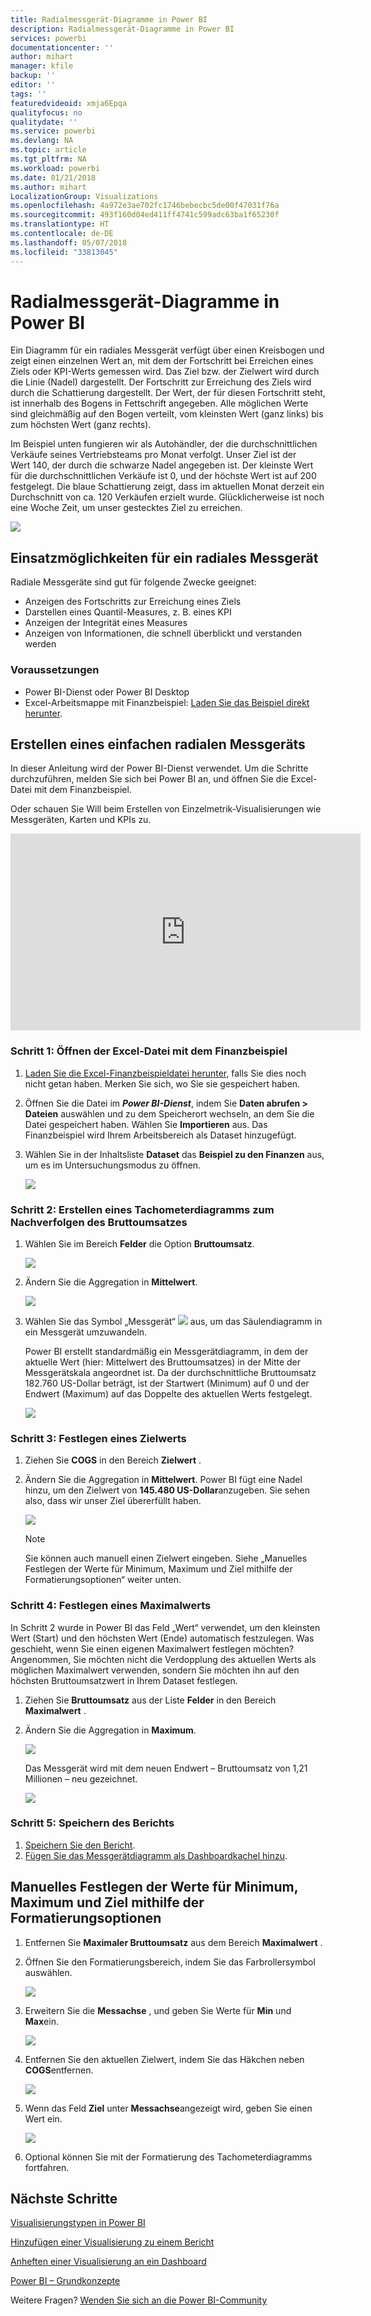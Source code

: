 ```yaml
---
title: Radialmessgerät-Diagramme in Power BI
description: Radialmessgerät-Diagramme in Power BI
services: powerbi
documentationcenter: ''
author: mihart
manager: kfile
backup: ''
editor: ''
tags: ''
featuredvideoid: xmja6Epqa
qualityfocus: no
qualitydate: ''
ms.service: powerbi
ms.devlang: NA
ms.topic: article
ms.tgt_pltfrm: NA
ms.workload: powerbi
ms.date: 01/21/2018
ms.author: mihart
LocalizationGroup: Visualizations
ms.openlocfilehash: 4a972e3ae702fc1746bebecbc5de00f47031f76a
ms.sourcegitcommit: 493f160d04ed411ff4741c599adc63ba1f65230f
ms.translationtype: HT
ms.contentlocale: de-DE
ms.lasthandoff: 05/07/2018
ms.locfileid: "33813045"
---
```

# <a name="radial-gauge-charts-in-power-bi"></a>Radialmessgerät-Diagramme in Power BI
Ein Diagramm für ein radiales Messgerät verfügt über einen Kreisbogen und zeigt einen einzelnen Wert an, mit dem der Fortschritt bei Erreichen eines Ziels oder KPI-Werts gemessen wird.  Das Ziel bzw. der Zielwert wird durch die Linie (Nadel) dargestellt. Der Fortschritt zur Erreichung des Ziels wird durch die Schattierung dargestellt.  Der Wert, der für diesen Fortschritt steht, ist innerhalb des Bogens in Fettschrift angegeben. Alle möglichen Werte sind gleichmäßig auf den Bogen verteilt, vom kleinsten Wert (ganz links) bis zum höchsten Wert (ganz rechts).

Im Beispiel unten fungieren wir als Autohändler, der die durchschnittlichen Verkäufe seines Vertriebsteams pro Monat verfolgt. Unser Ziel ist der Wert 140, der durch die schwarze Nadel angegeben ist.  Der kleinste Wert für die durchschnittlichen Verkäufe ist 0, und der höchste Wert ist auf 200 festgelegt.  Die blaue Schattierung zeigt, dass im aktuellen Monat derzeit ein Durchschnitt von ca. 120 Verkäufen erzielt wurde. Glücklicherweise ist noch eine Woche Zeit, um unser gestecktes Ziel zu erreichen.

![](media/power-bi-visualization-radial-gauge-charts/gauge_m.png)

## <a name="when-to-use-a-radial-gauge"></a>Einsatzmöglichkeiten für ein radiales Messgerät
Radiale Messgeräte sind gut für folgende Zwecke geeignet:

* Anzeigen des Fortschritts zur Erreichung eines Ziels
* Darstellen eines Quantil-Measures, z. B. eines KPI
* Anzeigen der Integrität eines Measures
* Anzeigen von Informationen, die schnell überblickt und verstanden werden

### <a name="prerequisites"></a>Voraussetzungen
 - Power BI-Dienst oder Power BI Desktop
 - Excel-Arbeitsmappe mit Finanzbeispiel: [Laden Sie das Beispiel direkt herunter](http://go.microsoft.com/fwlink/?LinkID=521962).

## <a name="create-a-basic-radial-gauge"></a>Erstellen eines einfachen radialen Messgeräts
In dieser Anleitung wird der Power BI-Dienst verwendet. Um die Schritte durchzuführen, melden Sie sich bei Power BI an, und öffnen Sie die Excel-Datei mit dem Finanzbeispiel.  

Oder schauen Sie Will beim Erstellen von Einzelmetrik-Visualisierungen wie Messgeräten, Karten und KPIs zu.

<iframe width="560" height="315" src="https://www.youtube.com/embed/xmja6EpqaO0?list=PL1N57mwBHtN0JFoKSR0n-tBkUJHeMP2cP" frameborder="0" allowfullscreen></iframe>

### <a name="step-1-open-the-financial-sample-excel-file"></a>Schritt 1: Öffnen der Excel-Datei mit dem Finanzbeispiel
1. [Laden Sie die Excel-Finanzbeispieldatei herunter](sample-financial-download.md), falls Sie dies noch nicht getan haben. Merken Sie sich, wo Sie sie gespeichert haben.

2. Öffnen Sie die Datei im ***Power BI-Dienst***, indem Sie **Daten abrufen \> Dateien** auswählen und zu dem Speicherort wechseln, an dem Sie die Datei gespeichert haben. Wählen Sie **Importieren** aus. Das Finanzbeispiel wird Ihrem Arbeitsbereich als Dataset hinzugefügt.

3. Wählen Sie in der Inhaltsliste **Dataset** das **Beispiel zu den Finanzen** aus, um es im Untersuchungsmodus zu öffnen.

    ![](media/power-bi-visualization-radial-gauge-charts/power-bi-dataset.png)

### <a name="step-2-create-a-gauge-to-track-gross-sales"></a>Schritt 2: Erstellen eines Tachometerdiagramms zum Nachverfolgen des Bruttoumsatzes
1. Wählen Sie im Bereich **Felder** die Option **Bruttoumsatz**.
   
   ![](media/power-bi-visualization-radial-gauge-charts/grosssalesvalue_new.png)
2. Ändern Sie die Aggregation in **Mittelwert**.
   
   ![](media/power-bi-visualization-radial-gauge-charts/changetoaverage_new.png)
3. Wählen Sie das Symbol „Messgerät“ ![](media/power-bi-visualization-radial-gauge-charts/gaugeicon_new.png) aus, um das Säulendiagramm in ein Messgerät umzuwandeln.
   
   Power BI erstellt standardmäßig ein Messgerätdiagramm, in dem der aktuelle Wert (hier: Mittelwert des Bruttoumsatzes) in der Mitte der Messgerätskala angeordnet ist. Da der durchschnittliche Bruttoumsatz 182.760 US-Dollar beträgt, ist der Startwert (Minimum) auf 0 und der Endwert (Maximum) auf das Doppelte des aktuellen Werts festgelegt.
   
   ![](media/power-bi-visualization-radial-gauge-charts/gauge_no_target.png)

### <a name="step-3-set-a-target-value"></a>Schritt 3: Festlegen eines Zielwerts
1. Ziehen Sie **COGS** in den Bereich **Zielwert** .
2. Ändern Sie die Aggregation in **Mittelwert**.
   Power BI fügt eine Nadel hinzu, um den Zielwert von **145.480 US-Dollar**anzugeben. Sie sehen also, dass wir unser Ziel übererfüllt haben.
   
   ![](media/power-bi-visualization-radial-gauge-charts/gaugeinprogress_new.png)
   
   > [!NOTE]
   > Sie können auch manuell einen Zielwert eingeben.  Siehe „Manuelles Festlegen der Werte für Minimum, Maximum und Ziel mithilfe der Formatierungsoptionen“ weiter unten.
   > 
   > 

### <a name="step-4-set-a-maximum-value"></a>Schritt 4: Festlegen eines Maximalwerts
In Schritt 2 wurde in Power BI das Feld „Wert“ verwendet, um den kleinsten Wert (Start) und den höchsten Wert (Ende) automatisch festzulegen.  Was geschieht, wenn Sie einen eigenen Maximalwert festlegen möchten?  Angenommen, Sie möchten nicht die Verdopplung des aktuellen Werts als möglichen Maximalwert verwenden, sondern Sie möchten ihn auf den höchsten Bruttoumsatzwert in Ihrem Dataset festlegen. 

1. Ziehen Sie **Bruttoumsatz** aus der Liste **Felder** in den Bereich **Maximalwert** .
2. Ändern Sie die Aggregation in **Maximum**.
   
   ![](media/power-bi-visualization-radial-gauge-charts/setmaximum_new.png)
   
   Das Messgerät wird mit dem neuen Endwert – Bruttoumsatz von 1,21 Millionen – neu gezeichnet.
   
   ![](media/power-bi-visualization-radial-gauge-charts/power-bi-final-gauge.png)

### <a name="step-5-save-your-report"></a>Schritt 5: Speichern des Berichts
1. [Speichern Sie den Bericht](service-report-save.md).
2. [Fügen Sie das Messgerätdiagramm als Dashboardkachel hinzu](service-dashboard-tiles.md). 

## <a name="use-formatting-options-to-manually-set-minimum-maximum-and-target-values"></a>Manuelles Festlegen der Werte für Minimum, Maximum und Ziel mithilfe der Formatierungsoptionen
1. Entfernen Sie **Maximaler Bruttoumsatz** aus dem Bereich **Maximalwert** .
2. Öffnen Sie den Formatierungsbereich, indem Sie das Farbrollersymbol auswählen.
   
   ![](media/power-bi-visualization-radial-gauge-charts/power-bi-roller.png)
3. Erweitern Sie die **Messachse** , und geben Sie Werte für **Min** und **Max**ein.
   
    ![](media/power-bi-visualization-radial-gauge-charts/power-bi-gauge-axis.png)
4. Entfernen Sie den aktuellen Zielwert, indem Sie das Häkchen neben **COGS**entfernen.
   
    ![](media/power-bi-visualization-radial-gauge-charts/pbi_remove_target.png)
5. Wenn das Feld **Ziel** unter **Messachse**angezeigt wird, geben Sie einen Wert ein.
   
    ![](media/power-bi-visualization-radial-gauge-charts/power-bi-gauge-target.png)
6. Optional können Sie mit der Formatierung des Tachometerdiagramms fortfahren.

## <a name="next-steps"></a>Nächste Schritte
[Visualisierungstypen in Power BI](power-bi-visualization-types-for-reports-and-q-and-a.md)

[Hinzufügen einer Visualisierung zu einem Bericht](power-bi-report-add-visualizations-i.md)

[Anheften einer Visualisierung an ein Dashboard](service-dashboard-pin-tile-from-report.md)

[ Power BI – Grundkonzepte](service-basic-concepts.md)

Weitere Fragen? [Wenden Sie sich an die Power BI-Community](http://community.powerbi.com/)


